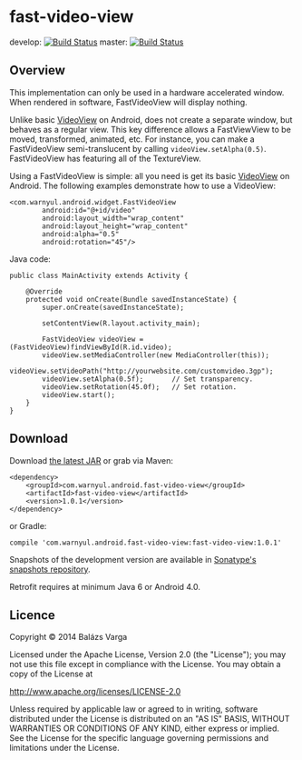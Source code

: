 # fast-video-view
develop: [![Build Status](https://travis-ci.org/warnyul/fast-video-view.svg?branch=develop)](https://travis-ci.org/warnyul/fast-video-view) master: [![Build Status](https://travis-ci.org/warnyul/fast-video-view.svg?branch=master)](https://travis-ci.org/warnyul/fast-video-view)

## Overview

This implementation can only be used in a hardware accelerated window. When rendered in software, FastVideoView will display nothing.

Unlike basic [VideoView](http://developer.android.com/reference/android/widget/VideoView.html) on Android, does not create a separate window, but behaves as a regular view. This key difference allows a FastViewView to be moved, transformed, animated, etc. For instance, you can make a FastVideoView semi-translucent by calling `videoView.setAlpha(0.5)`. FastVideoView has featuring all of the TextureView.

Using a FastVideoView is simple: all you need is get its basic [VideoView](http://developer.android.com/reference/android/widget/VideoView.html) on Android. The following examples demonstrate how to use a VideoView:

    <com.warnyul.android.widget.FastVideoView
            android:id="@+id/video"
            android:layout_width="wrap_content"
            android:layout_height="wrap_content"
            android:alpha="0.5"
            android:rotation="45"/>

Java code:

    public class MainActivity extends Activity {
        
        @Override
        protected void onCreate(Bundle savedInstanceState) {
            super.onCreate(savedInstanceState);

            setContentView(R.layout.activity_main);

            FastVideoView videoView = (FastVideoView)findViewById(R.id.video);
            videoView.setMediaController(new MediaController(this));
            videoView.setVideoPath("http://yourwebsite.com/customvideo.3gp");
            videoView.setAlpha(0.5f);       // Set transparency.
            videoView.setRotation(45.0f);   // Set rotation.
            videoView.start();
        }
    }

## Download
Download [the latest JAR](https://oss.sonatype.org/content/groups/public/com/warnyul/android/fast-video-view/fast-video-view/1.0.1/fast-video-view-1.0.1.jar) or grab via Maven:

    <dependency>
        <groupId>com.warnyul.android.fast-video-view</groupId>
        <artifactId>fast-video-view</artifactId>
        <version>1.0.1</version>
    </dependency>
or Gradle:

    compile 'com.warnyul.android.fast-video-view:fast-video-view:1.0.1'

Snapshots of the development version are available in [Sonatype's snapshots repository](https://oss.sonatype.org/content/repositories/snapshots/com/warnyul/android/fast-video-view/fast-video-view/).

Retrofit requires at minimum Java 6 or Android 4.0.

## Licence
Copyright © 2014 Balázs Varga

Licensed under the Apache License, Version 2.0 (the "License");
you may not use this file except in compliance with the License.
You may obtain a copy of the License at
 
http://www.apache.org/licenses/LICENSE-2.0

Unless required by applicable law or agreed to in writing, software
distributed under the License is distributed on an "AS IS" BASIS,
WITHOUT WARRANTIES OR CONDITIONS OF ANY KIND, either express or implied.
See the License for the specific language governing permissions and
limitations under the License.